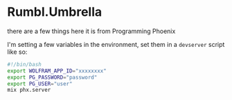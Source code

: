 # Rumbl.Umbrella

there are a few things here
it is from Programming Phoenix

I'm setting a few variables in the environment, set them in a `devserver` script like so:
```bash
#!/bin/bash
export WOLFRAM_APP_ID="xxxxxxxx"
export PG_PASSWORD="password"
export PG_USER="user"
mix phx.server
```
